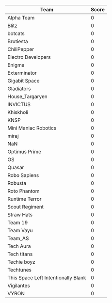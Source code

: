 |Team|Score|
|---|---|
|Alpha Team | 0|
|Blitz | 0|
|botcats | 0|
|Brutiesta | 0|
|ChiliPepper | 0|
|Electro Developers | 0|
|Enigma | 0|
|Exterminator | 0|
|Gigabit Space | 0|
|Gladiators | 0|
|House_Targaryen | 0|
|INVICTUS | 0|
|Khiskholi | 0|
|KNSP | 0|
|Mini Maniac Robotics | 0|
|miraj | 0|
|NaN | 0|
|Optimus Prime | 0|
|OS | 0|
|Quasar | 0|
|Robo Sapiens | 0|
|Robusta | 0|
|Roto Phantom | 0|
|Runtime Terror | 0|
|Scout Regiment | 0|
|Straw Hats | 0|
|Team 19 | 0|
|Team Vayu | 0|
|Team_AS | 0|
|Tech Aura | 0|
|Tech titans | 0|
|Techie boyz | 0|
|Techtunes | 0|
|This Space Left Intentionally Blank | 0|
|Vigilantes | 0|
|VYRON | 0|